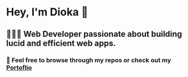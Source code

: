 
# Hey, I'm Dioka 👋

## 🧑🏽‍💻 Web Developer passionate about building lucid and efficient web apps. 

### 💼  Feel free to browse through my repos or check out my [Portoflio](https://diokajr.netlify.app/)


<!--
**diokaejionueme/diokaejionueme** is a ✨ _special_ ✨ repository because its `README.md` (this file) appears on your GitHub profile.

Here are some ideas to get you started:

- 🔭 I’m currently working on ...
- 🌱 I’m currently learning ...
- 👯 I’m looking to collaborate on ...
- 🤔 I’m looking for help with ...
- 💬 Ask me about ...
- 📫 How to reach me: ...
- 😄 Pronouns: ...
- ⚡ Fun fact: ...
-->
